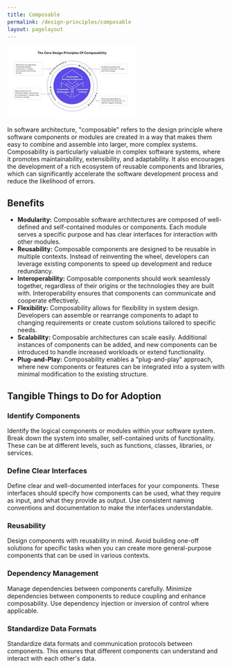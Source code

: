 ```yaml
---
title: Composable 
permalink: /design-principles/composable
layout: pagelayout
---
```


![Composable ](./../../pictures/composable1.png)

In software architecture, "composable" refers to the design principle where software components or modules are created in a way that makes them easy to combine and assemble into larger, more complex systems. Composability is particularly valuable in complex software systems, where it promotes maintainability, extensibility, and adaptability. It also encourages the development of a rich ecosystem of reusable components and libraries, which can significantly accelerate the software development process and reduce the likelihood of errors.

## Benefits

- **Modularity:** Composable software architectures are composed of well-defined and self-contained modules or components. Each module serves a specific purpose and has clear interfaces for interaction with other modules.
- **Reusability:** Composable components are designed to be reusable in multiple contexts. Instead of reinventing the wheel, developers can leverage existing components to speed up development and reduce redundancy.
- **Interoperability:** Composable components should work seamlessly together, regardless of their origins or the technologies they are built with. Interoperability ensures that components can communicate and cooperate effectively.
- **Flexibility:** Composability allows for flexibility in system design. Developers can assemble or rearrange components to adapt to changing requirements or create custom solutions tailored to specific needs.
- **Scalability:** Composable architectures can scale easily. Additional instances of components can be added, and new components can be introduced to handle increased workloads or extend functionality.
- **Plug-and-Play:** Composability enables a "plug-and-play" approach, where new components or features can be integrated into a system with minimal modification to the existing structure.

## Tangible Things to Do for Adoption

### Identify Components

Identify the logical components or modules within your software system. Break down the system into smaller, self-contained units of functionality. These can be at different levels, such as functions, classes, libraries, or services.

### Define Clear Interfaces

Define clear and well-documented interfaces for your components. These interfaces should specify how components can be used, what they require as input, and what they provide as output. Use consistent naming conventions and documentation to make the interfaces understandable.

### Reusability

Design components with reusability in mind. Avoid building one-off solutions for specific tasks when you can create more general-purpose components that can be used in various contexts.

### Dependency Management

Manage dependencies between components carefully. Minimize dependencies between components to reduce coupling and enhance composability. Use dependency injection or inversion of control where applicable.

### Standardize Data Formats

Standardize data formats and communication protocols between components. This ensures that different components can understand and interact with each other's data.
